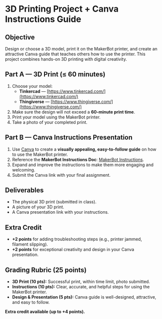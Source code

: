 # 3D Printing Project + Canva Instructions Guide

## Objective
Design or choose a 3D model, print it on the MakerBot printer, and create an attractive Canva guide that teaches others how to use the printer. This project combines hands-on 3D printing with digital creativity.

## Part A — 3D Print (≤ 60 minutes)
1. Choose your model:
   - **Tinkercad** — [https://www.tinkercad.com/](https://www.tinkercad.com/)
   - **Thingiverse** — [https://www.thingiverse.com/](https://www.thingiverse.com/)
2. Make sure the design will not exceed a **60-minute print time**.
3. Print your model using the MakerBot printer.
4. Take a photo of your completed print.

## Part B — Canva Instructions Presentation
1. Use [Canva](https://www.canva.com/) to create a **visually appealing, easy-to-follow guide** on how to use the MakerBot printer.
2. Reference the **MakerBot Instructions Doc**: [MakerBot Instructions](https://docs.google.com/document/d/1wO69jhwnpJAKqJgi-_rIzuy2MuzPdcXOscMGjZJWYXw/edit?usp=sharing).
3. Expand and improve the instructions to make them more engaging and welcoming.
4. Submit the Canva link with your final assignment.

## Deliverables
- The physical 3D print (submitted in class).
- A picture of your 3D print.
- A Canva presentation link with your instructions.

## Extra Credit
- **+2 points** for adding troubleshooting steps (e.g., printer jammed, filament slipping).
- **+2 points** for exceptional creativity and design in your Canva presentation.

## Grading Rubric (25 points)
- **3D Print (10 pts):** Successful print, within time limit, photo submitted.
- **Instructions (10 pts):** Clear, accurate, and helpful steps for using the MakerBot printer.
- **Design & Presentation (5 pts):** Canva guide is well-designed, attractive, and easy to follow.

**Extra credit available (up to +4 points).**

